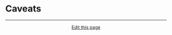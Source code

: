 # Caveats

<hr>
<div style="text-align:center">
	<a class="edit-link" href="https://github.com/wcarhart/wcarhart.github.io/docs/caveats.md" target="_blank"><i class="fas fa-edit"></i> Edit this page</a>
</div>